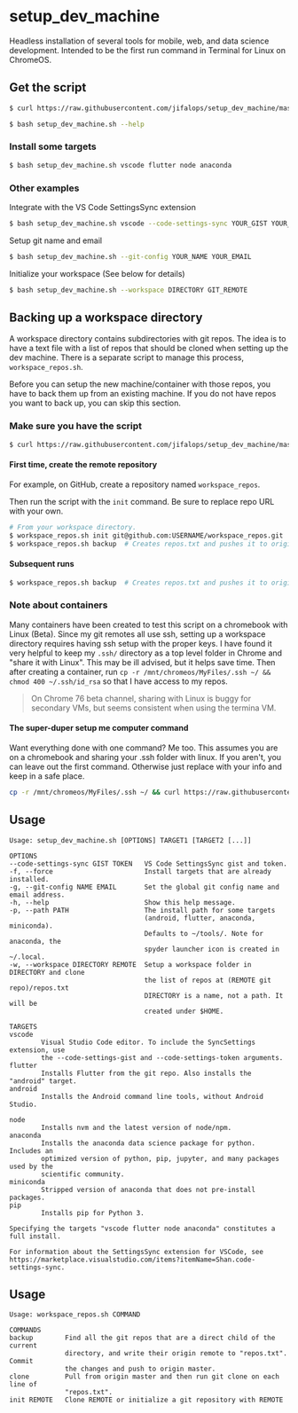 # setup_dev_machine

Headless installation of several tools for mobile, web, and data science development.
Intended to be the first run command in Terminal for Linux on ChromeOS.

## Get the script

```bash
$ curl https://raw.githubusercontent.com/jifalops/setup_dev_machine/master/setup_dev_machine.sh -o setup_dev_machine.sh
```

```bash
$ bash setup_dev_machine.sh --help
```

### Install some targets

```bash
$ bash setup_dev_machine.sh vscode flutter node anaconda
```

### Other examples

Integrate with the VS Code SettingsSync extension

```bash
$ bash setup_dev_machine.sh vscode --code-settings-sync YOUR_GIST YOUR_TOKEN
```

Setup git name and email

```bash
$ bash setup_dev_machine.sh --git-config YOUR_NAME YOUR_EMAIL
```

Initialize your workspace (See below for details)

```bash
$ bash setup_dev_machine.sh --workspace DIRECTORY GIT_REMOTE
```

## Backing up a workspace directory

A workspace directory contains subdirectories with git repos. The idea is to
have a text file with a list of repos that should be cloned when setting up the
dev machine. There is a separate script to manage this process,
`workspace_repos.sh`.

Before you can setup the new machine/container with those repos, you have to back
them up from an existing machine. If you do not have repos you want to back up,
you can skip this section.

### Make sure you have the script

```bash
$ curl https://raw.githubusercontent.com/jifalops/setup_dev_machine/master/workspace_repos.sh -o workspace_repos.sh
```

#### First time, create the remote repository

For example, on GitHub, create a repository named `workspace_repos`.

Then run the script with the `init` command. Be sure to replace repo URL with
your own.

```bash
# From your workspace directory.
$ workspace_repos.sh init git@github.com:USERNAME/workspace_repos.git
$ workspace_repos.sh backup  # Creates repos.txt and pushes it to origin master.
```

#### Subsequent runs

```bash
$ workspace_repos.sh backup  # Creates repos.txt and pushes it to origin master.
```

### Note about containers

Many containers have been created to test this script on a chromebook with Linux
(Beta). Since my git remotes all use ssh, setting up a workspace directory
requires having ssh setup with the proper keys. I have found it very helpful to
keep my `.ssh/` directory as a top level folder in Chrome and "share it with
Linux". This may be ill advised, but it helps save time. Then after creating a
container, run `cp -r /mnt/chromeos/MyFiles/.ssh ~/ && chmod 400 ~/.ssh/id_rsa`
so that I have access to my repos.

> On Chrome 76 beta channel, sharing with Linux is buggy for secondary VMs, but
seems consistent when using the termina VM.

#### The super-duper setup me computer command
Want everything done with one command? Me too.
This assumes you are on a chromebook and sharing your .ssh folder with linux.
If you aren't, you can leave out the first command. Otherwise just replace with
your info and keep in a safe place.

```bash
cp -r /mnt/chromeos/MyFiles/.ssh ~/ && curl https://raw.githubusercontent.com/jifalops/setup_dev_machine/master/setup_dev_machine.sh -o setup_dev_machine.sh && bash setup_dev_machine.sh vscode flutter node --code-settings-sync YOUR_GIST YOUR_TOKEN --workspace code  git@github.com:USERNAME/workspace_repos.git --git-config "YOUR NAME" "YOUR EMAIL"
```


## Usage

```man
Usage: setup_dev_machine.sh [OPTIONS] TARGET1 [TARGET2 [...]]

OPTIONS
--code-settings-sync GIST TOKEN   VS Code SettingsSync gist and token.
-f, --force                       Install targets that are already installed.
-g, --git-config NAME EMAIL       Set the global git config name and email address.
-h, --help                        Show this help message.
-p, --path PATH                   The install path for some targets
                                  (android, flutter, anaconda, miniconda).
                                  Defaults to ~/tools/. Note for anaconda, the
                                  spyder launcher icon is created in ~/.local.
-w, --workspace DIRECTORY REMOTE  Setup a workspace folder in DIRECTORY and clone
                                  the list of repos at (REMOTE git repo)/repos.txt
                                  DIRECTORY is a name, not a path. It will be
                                  created under $HOME.

TARGETS
vscode
        Visual Studio Code editor. To include the SyncSettings extension, use
        the --code-settings-gist and --code-settings-token arguments.
flutter
        Installs Flutter from the git repo. Also installs the "android" target.
android
        Installs the Android command line tools, without Android Studio.

node
        Installs nvm and the latest version of node/npm.
anaconda
        Installs the anaconda data science package for python. Includes an
        optimized version of python, pip, jupyter, and many packages used by the
        scientific community.
miniconda
        Stripped version of anaconda that does not pre-install packages.
pip
        Installs pip for Python 3.

Specifying the targets "vscode flutter node anaconda" constitutes a full install.

For information about the SettingsSync extension for VSCode, see
https://marketplace.visualstudio.com/items?itemName=Shan.code-settings-sync.
```

## Usage

```man
Usage: workspace_repos.sh COMMAND

COMMANDS
backup        Find all the git repos that are a direct child of the current
              directory, and write their origin remote to "repos.txt". Commit
              the changes and push to origin master.
clone         Pull from origin master and then run git clone on each line of
              "repos.txt".
init REMOTE   Clone REMOTE or initialize a git repository with REMOTE
```
